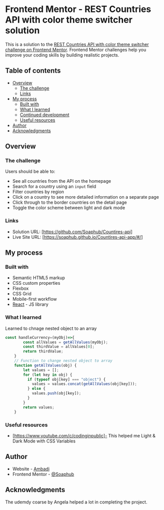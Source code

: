 # Frontend Mentor - REST Countries API with color theme switcher solution

This is a solution to the [REST Countries API with color theme switcher challenge on Frontend Mentor](https://www.frontendmentor.io/challenges/rest-countries-api-with-color-theme-switcher-5cacc469fec04111f7b848ca). Frontend Mentor challenges help you improve your coding skills by building realistic projects. 

## Table of contents

- [Overview](#overview)
  - [The challenge](#the-challenge)
  - [Links](#links)
- [My process](#my-process)
  - [Built with](#built-with)
  - [What I learned](#what-i-learned)
  - [Continued development](#continued-development)
  - [Useful resources](#useful-resources)
- [Author](#author)
- [Acknowledgments](#acknowledgments)


## Overview

### The challenge

Users should be able to:

- See all countries from the API on the homepage
- Search for a country using an `input` field
- Filter countries by region
- Click on a country to see more detailed information on a separate page
- Click through to the border countries on the detail page
- Toggle the color scheme between light and dark mode 

### Links

- Solution URL: [https://github.com/Soaphub/Countires-api]
- Live Site URL: [https://soaphub.github.io/Countires-api-app/#/]

## My process

### Built with

- Semantic HTML5 markup
- CSS custom properties
- Flexbox
- CSS Grid
- Mobile-first workflow
- [React](https://reactjs.org/) - JS library


### What I learned

Learned to chnage nested object to an array

```js
const handleCurrency=(myObj)=>{
        const allValues = getAllValues(myObj);
        const thirdValue = allValues[0];
        return thirdValue;
    }
    // Function to change nested object to array
    function getAllValues(obj) {
        let values = [];
        for (let key in obj) {
          if (typeof obj[key] === "object") {
            values = values.concat(getAllValues(obj[key]));
          } else {
            values.push(obj[key]);
          }
        }
        return values;
    }
```

### Useful resources

- [https://www.youtube.com/c/codinginpublic]- This helped me Light & Dark Mode with CSS Variables

## Author

- Website - [Ambadi](https://github.com/Soaphub/Mysite/)
- Frontend Mentor - [@Soaphub](https://www.frontendmentor.io/profile/Soaphub)

## Acknowledgments

The udemdy coarse by Angela helped a lot in completing the project.
